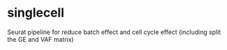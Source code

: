 # singlecell
Seurat pipeline for reduce batch effect and cell cycle effect (including split the GE and VAF matrix)
